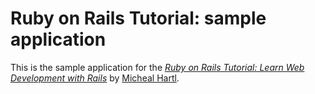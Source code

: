 # Ruby on Rails Tutorial: sample application

This is the sample application for the
[*Ruby on Rails Tutorial:
Learn Web Development with Rails*](http://www.railstutorial.org/)
by [Micheal Hartl](http://www.michealhartl.com/).